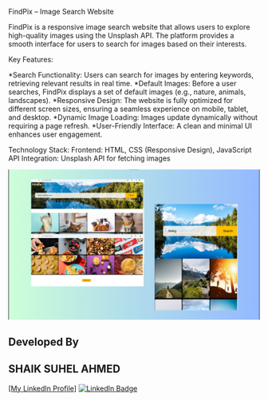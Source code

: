 FindPix – Image Search Website

FindPix is a responsive image search website that allows users to explore high-quality images using the Unsplash API. The platform provides a smooth interface for users to search for images based on their interests.

Key Features:

*Search Functionality: Users can search for images by entering keywords, retrieving relevant results in real time.
*Default Images: Before a user searches, FindPix displays a set of default images (e.g., nature, animals, landscapes).
*Responsive Design: The website is fully optimized for different screen sizes, ensuring a seamless experience on mobile, tablet, and desktop.
*Dynamic Image Loading: Images update dynamically without requiring a page refresh.
*User-Friendly Interface: A clean and minimal UI enhances user engagement.

Technology Stack:
Frontend: HTML, CSS (Responsive Design), JavaScript
API Integration: Unsplash API for fetching images

![image_alt](https://github.com/shaik-suhel1211/FindPix/blob/09d0cbb5553ffbacb122003c3f115041c21dca02/website_prev.png)

## Developed By 
## SHAIK SUHEL AHMED
[[My LinkedIn Profile]](https://www.linkedin.com/in/shaiksuhelahmed03/)
<a href="https://www.linkedin.com/in/shaiksuhelahmed03/" target="_blank">
 <img src="https://img.shields.io/badge/LinkedIn-Connect-blue?logo=linkedin&style=flat-square" alt="LinkedIn Badge" />
 </a>
